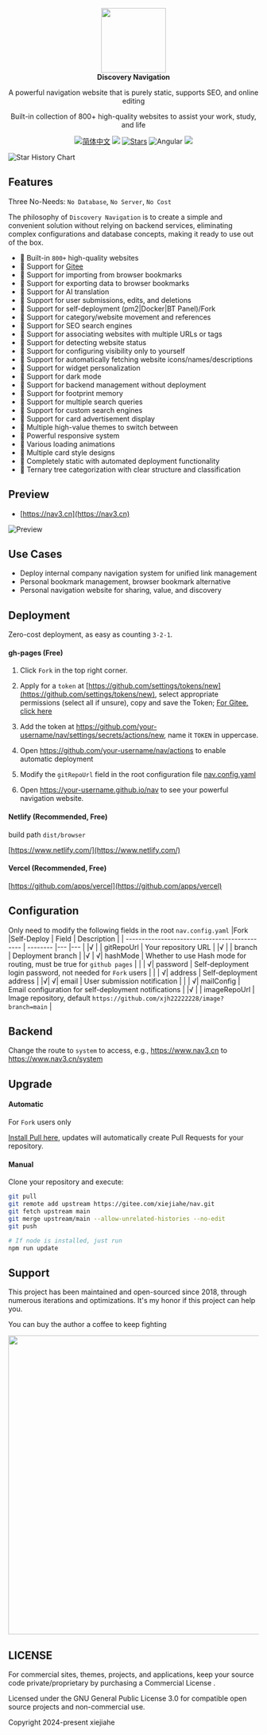 <p align="center">
  <a href="https://nav3.cn/?g">
    <img src="https://gcore.jsdelivr.net/gh/xjh22222228/public@gh-pages/nav/logo.svg" width="130" />
  </a>
  <br />
  <b>Discovery Navigation</b>
  <p align="center">A powerful navigation website that is purely static, supports SEO, and online editing</p>
  <p align="center">Built-in collection of 800+ high-quality websites to assist your work, study, and life</p>
  <p align="center">
    <a href="README.md"><img alt="简体中文" src="https://img.shields.io/static/v1.svg?label=&message=zh_cn&style=flat-square&color=ff5000"></a>
    <img src="https://img.shields.io/github/v/release/xjh22222228/nav" />
    <a href="https://github.com/xjh22222228/nav/stargazers"><img src="https://img.shields.io/github/stars/xjh22222228/nav" alt="Stars"/></a>
    <img alt="Angular" src="https://img.shields.io/static/v1.svg?label=&message=Angular&style=flat-square&color=C82B38">
    <img src="https://img.shields.io/github/license/xjh22222228/nav" />
  </p>
</p>

<picture>
  <source
    media="(prefers-color-scheme: dark)"
    srcset="
      https://api.star-history.com/svg?repos=xjh22222228/nav&type=Date&theme=dark
    "
  />
  <source
    media="(prefers-color-scheme: light)"
    srcset="
      https://api.star-history.com/svg?repos=xjh22222228/nav&type=Date
    "
  />
  <img
    alt="Star History Chart"
    src="https://api.star-history.com/svg?repos=xjh22222228/nav&type=Date"
  />
</picture>

## Features

Three No-Needs: `No Database`, `No Server`, `No Cost`

The philosophy of `Discovery Navigation` is to create a simple and convenient solution without relying on backend services, eliminating complex configurations and database concepts, making it ready to use out of the box.

- 🍰 Built-in `800+` high-quality websites
- 🍰 Support for [Gitee](https://gitee.com/xiejiahe/nav)
- 🍰 Support for importing from browser bookmarks
- 🍰 Support for exporting data to browser bookmarks
- 🍰 Support for AI translation
- 🍰 Support for user submissions, edits, and deletions
- 🍰 Support for self-deployment (pm2|Docker|BT Panel)/Fork
- 🍰 Support for category/website movement and references
- 🍰 Support for SEO search engines
- 🍰 Support for associating websites with multiple URLs or tags
- 🍰 Support for detecting website status
- 🍰 Support for configuring visibility only to yourself
- 🍰 Support for automatically fetching website icons/names/descriptions
- 🍰 Support for widget personalization
- 🍰 Support for dark mode
- 🍰 Support for backend management without deployment
- 🍰 Support for footprint memory
- 🍰 Support for multiple search queries
- 🍰 Support for custom search engines
- 🍰 Support for card advertisement display
- 🍰 Multiple high-value themes to switch between
- 🍰 Powerful responsive system
- 🍰 Various loading animations
- 🍰 Multiple card style designs
- 🍰 Completely static with automated deployment functionality
- 🍰 Ternary tree categorization with clear structure and classification

## Preview

- [https://nav3.cn](https://nav3.cn)

![Preview](https://gcore.jsdelivr.net/gh/xjh22222228/public@gh-pages/nav/preview.gif)

## Use Cases

- Deploy internal company navigation system for unified link management
- Personal bookmark management, browser bookmark alternative
- Personal navigation website for sharing, value, and discovery

## Deployment

Zero-cost deployment, as easy as counting `3-2-1`.

#### gh-pages (Free)

1. Click `Fork` in the top right corner.

2. Apply for a `token` at [https://github.com/settings/tokens/new](https://github.com/settings/tokens/new), select appropriate permissions (select all if unsure), copy and save the Token; [For Gitee, click here](https://gitee.com/profile/personal_access_tokens/new)

3. Add the token at https://github.com/your-username/nav/settings/secrets/actions/new, name it `TOKEN` in uppercase.

4. Open https://github.com/your-username/nav/actions to enable automatic deployment

5. Modify the `gitRepoUrl` field in the root configuration file [nav.config.yaml](nav.config.yaml)

6. Open https://your-username.github.io/nav to see your powerful navigation website.

#### Netlify (Recommended, Free)

build path `dist/browser`

[https://www.netlify.com/](https://www.netlify.com/)

#### Vercel (Recommended, Free)

[https://github.com/apps/vercel](https://github.com/apps/vercel)

## Configuration

Only need to modify the following fields in the root `nav.config.yaml`
|Fork |Self-Deploy | Field | Description |
| --------------------------------------------- | -------- |--- |--- |
|√ | | gitRepoUrl | Your repository URL |
|√ | | branch | Deployment branch |
|√ | √| hashMode | Whether to use Hash mode for routing, must be true for `github pages` |
| | √| password | Self-deployment login password, not needed for `Fork` users |
| | √| address | Self-deployment address |
|√| √| email | User submission notification |
| | √| mailConfig | Email configuration for self-deployment notifications |
|√ | | imageRepoUrl | Image repository, default `https://github.com/xjh22222228/image?branch=main` |

## Backend

Change the route to `system` to access, e.g., https://www.nav3.cn to https://www.nav3.cn/system

## Upgrade

#### Automatic

For `Fork` users only

[Install Pull here](https://github.com/apps/pull), updates will automatically create Pull Requests for your repository.

#### Manual

Clone your repository and execute:

```bash
git pull
git remote add upstream https://gitee.com/xiejiahe/nav.git
git fetch upstream main
git merge upstream/main --allow-unrelated-histories --no-edit
git push

# If node is installed, just run
npm run update
```

## Support

This project has been maintained and open-sourced since 2018, through numerous iterations and optimizations. It's my honor if this project can help you.

You can buy the author a coffee to keep fighting

<img src="https://gcore.jsdelivr.net/gh/xjh22222228/public@gh-pages/img/32.png" width="600">

## LICENSE

For commercial sites, themes, projects, and applications, keep your source code private/proprietary by purchasing a Commercial License .

Licensed under the GNU General Public License 3.0 for compatible open source projects and non-commercial use.

Copyright 2024-present xiejiahe
